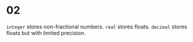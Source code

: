 # 02

`integer` stores non-fractional numbers. `real` stores floats. `decimal` stores floats but with limited precision.

